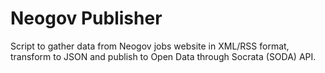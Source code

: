 # Neogov Publisher
Script to gather data from Neogov jobs website in XML/RSS format, transform to JSON and publish to Open Data through Socrata (SODA) API.
